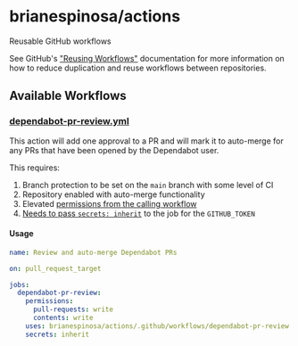 # brianespinosa/actions

Reusable GitHub workflows

See GitHub's ["Reusing Workflows"](https://docs.github.com/en/actions/using-workflows/reusing-workflows) documentation for more information on how to reduce duplication and reuse workflows between repositories.

## Available Workflows

### [dependabot-pr-review.yml](.github/workflows/dependabot-pr-review.yml)

This action will add one approval to a PR and will mark it to auto-merge for any PRs that have been opened by the Dependabot user.

This requires:

1. Branch protection to be set on the `main` branch with some level of CI
2. Repository enabled with auto-merge functionality
3. Elevated [permissions from the calling workflow](https://docs.github.com/en/actions/using-workflows/reusing-workflows#supported-keywords-for-jobs-that-call-a-reusable-workflow)
4. [Needs to pass `secrets: inherit`](https://docs.github.com/en/actions/using-workflows/workflow-syntax-for-github-actions#jobsjob_idsecretsinherit) to the job for the `GITHUB_TOKEN`

#### Usage

```yml
name: Review and auto-merge Dependabot PRs

on: pull_request_target

jobs:
  dependabot-pr-review:
    permissions:
      pull-requests: write
      contents: write
    uses: brianespinosa/actions/.github/workflows/dependabot-pr-review.yml
    secrets: inherit
```

